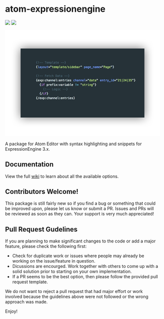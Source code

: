# atom-expressionengine
![](https://img.shields.io/maintenance/yes/2017.svg)
![](https://img.shields.io/badge/Atom-%20v1.20.1%20tested-brightgreen.svg)

![](https://raw.githubusercontent.com/mindpixel-labs/atom-expressionengine/master/docs/images/expression-engine-syntax.png)

A package for Atom Editor with syntax highlighting and snippets for ExpressionEngine 3.x.

## Documentation
View the full [wiki](https://github.com/mindpixel-labs/atom-expressionengine/wiki) to learn about all the available options.

## Contributors Welcome!
This package is still fairly new so if you find a bug or something that could be improved upon, please let us know or submit a PR. Issues and PRs will be reviewed as soon as they can. Your support is very much appreciated!

## Pull Request Gudelines
If you are planning to make significant changes to the code or add a major feature, please check the following first:

* Check for duplicate work or issues where people may already be working on the issue/feature in question.
* Dicussions are encourged. Work together with others to come up with a solid solution prior to starting on your own implementation.
* If a PR seems to be the best option, then please follow the provided pull request template.

We do not want to reject a pull request that had major effort or work involved because the guidelines above were not followed or the wrong approach was made.

Enjoy!
